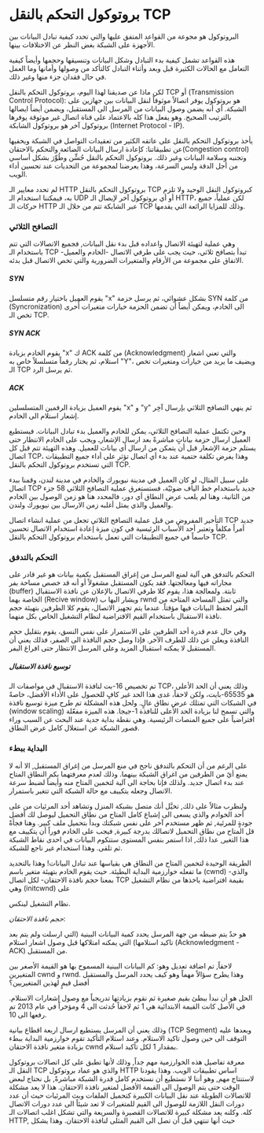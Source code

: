 # بروتوكول التحكم بالنقل TCP





البروتوكول هو مجوعة من القواعد المتفق عليها والتي تحدد كيفية تبادل البيانات بين الأجهزة على الشبكة بغض النظر عن الاختلافات بينها.

 هذه القواعد تشمل كيفية بدء التبادل وشكل البيانات وتنسيقها وحجمها وأيضاً كيفية التعامل مع الحالات الكثيرة قبل وبعد وأثناء التبادل كالتأكد من وصولها وأمانها وما العمل في حال فقدان جزء منها وغير ذلك.   

لكن ماذا عن صديقنا لهذا اليوم، بروتوكول التحكم بالنقل TCP أو (Transmission Control Protocol): هو بروتوكول يوفر  اتصالاً موثوقاً لنقل البيانات بين جهازين على الشبكة. أي أنه يضمن وصول البيانات من المرسل الى المستقبل، ويضمن أيضاً ايصالها بالترتيب الصحيح. وهو يفعل هذا كله بالاعتماد على قناة اتصال غير موثوقة يوفرها بروتوكول آخر هو بروتوكول الشابكة (Internet Protocol - IP).

يأخذ بروتوكول التحكم بالنقل على عاتقه الكثير من تعقيدات التواصل في الشبكة ويخفيها عن تطبيقاتنا: كإعادة ارسال البيانات الضائعة والتحكم بالاحتقان(Congestion control) وتجنبه وسلامة البيانات وغير ذلك. بروتوكول التحكم بالنقل حُسٍّن وطُوِّرَ بشكل أساسي من أجل الدقة وليس السرعة، وهذا يعرضنا لمجموعة من التحديات عند تحسين أداء الويب.

لم تحدد معايير الـ HTTP بروتوكول التحكم بالنقل TCP كبروتوكول النقل الوحيد ولا تلزم به، فيمكننا استخدام الـ UDP أو أي بروتوكول آخر لإيصال الـ HTTP، لكن عملياً، جميع حركات الـ HTTP عبر الشابكة تتم من خلال الـ TCP وذلك للمزايا الرائعة التي يقدمها.



### التصافح الثلاثي

وهي عملية لتهيئة الاتصال واعداده قبل بدء نقل البيانات, فجميع الاتصالات التي تتم باستخدام الـ TCP تبدأ بتصافح ثلاثي، حيث يجب على طرفي الاتصال -الخادم والعميل- الاتفاق على مجموعة من الأرقام والمتغيرات الضرورية والتي تخص الاتصال قبل بدئه.



##### SYN

يقوم العميل باختيار رقم متسلسل "x" بشكل عشوائي، ثم يرسل حزمة SYN من كلمة (Syncronization) الى الخادم، ويمكن أيضاً أن تضمن الحزمة خيارات متغيرات أٌخرى تخص الـ TCP.



##### SYN ACK

يقوم الخادم بزيادة "x" ك ACK من كلمة (Acknowledgment) والتي تعني اشعار استلام، ثم يختار رقماً متسلسلاً خاص به "Y"، ويضيف ما يريد من خيارات ومتغيرات تخص الـ TCP ثم يرسل الرد.



##### ACK

يقوم العميل بزيادة الرقمين المتسلسلين "x" و "y" ثم ينهي التصافح الثلاثي بإرسال آخِر إشعار استلام الى الخادم.



وحين تكتمل عملية التصافح الثلاثي، يمكن للخادم والعميل بدء تبادل البيانات. فيستطيع العميل ارسال حزمة بياناتٍ مباشرةً بعد ارسال الإشعارـ ويجب على الخادم الانتظار حتى يستلم حزمة الإشعار قبل أن يتمكن من ارسال أي بيانات للعميل. وهذه التهيئة تتم قبل كل اتصال TCP، وهذا يفرض تكلفة حتمية عند بدء أي اتصال تؤثر على أداء جميع التطبيقات التي تستخدم بروتوكول التحكم بالنقل TCP. 

على سبيل المثال، لو كان العميل في مدينة نيويورك والخادم في مدينة لندن، وقمنا ببدء اتصال TCP جديد باستخدام خط الياف ضوئيّة، فستستغرق عملية التصافح الثلاثي 58 جزء من الثانية، وهنا لم يلعب عرض النطاق أي دور، فالمحدد هنا هو زمن الوصول بين الخادم والعميل والذي يمثل أغلبه زمن الارسال بين نيويورك ولندن.

التأخير المفروض من قبل عملية التصافح الثلاثي تجعل من عملية انشاء اتصال TCP جديد أمراً مكلفاً وتعتبر أحد الأسباب الرئيسية في كون ميزة إعادة استخدام الاتصال تحسين حاسماً في جميع التطبيقات التي تعمل باستخدام بروتوكول التحكم بالنقل TCP.

### التحكم بالتدفق

التحكم بالتدفق هي آلية لمنع المرسل من إغراق المستقبل بكمية بيانات هو غير قادر على مجاراته فيها ومعالجتها. فقد يكون المستقبل مشغولاً أو أنه قد خصص مساحة  بفر (buffer) ثابتة. ولمعالجة هذا، يقوم كلا طرفي الاتصال بالإعلان عن نافذة الاستقبال الخاصة بهما (Recive window) ويشار اليها ب rwnd والتي تمثل المساحة المتاحة من البفر لحفظ البيانات فيها مؤقتاً. عندما يتم تجهيز الاتصال، يقوم كلا الطرفين بتهيئة حجم نافذة الاستقبال باستخدام القيم الافتراضية لنظام التشغيل الخاص بكل منهما.

وفي حال عدم قدرة أحد الطرفين على الاستمرار على نفس النسق، يقوم بتقليل حجم النافذة ويعلن عن ذلك للطرف الآخر. فإذا وصل حجم النافذة الى الصفر، فذلك يعني أن المستقبل لا يمكنه استقبال المزيد وعلى المرسل الانتظار حتى افراغ البفر.

##### توسيع نافذة الاستقبال

تم تخصيص 16-بت لنافذة الاستقبال في مواصفات الـ TCP، وذلك يعني أن الحد الأعلى هو 65535-بايت، ولكن لاحقاً، غدى هذا الحد غير كافٍ للحصول على الأداء الأفضل، خاصةً في الشبكات التي تمتلك عرض نطاق عالٍ. ولحل هذه المشكلة تم طرح ميزة توسيع نافذة (window scaling) والتي تسمح لنا بزيادة الحد الأعلى للنافذة 1-جيجا. هذه الميزة مفعّلة افتراضياً على جميع المنصات الرئيسية. وهي نقطة بداية جدية عند البحث عن السبب وراء قصور الشبكة عن استغلال كامل عرض النطاق.

### البداية ببطء 

على الرغم من أن التحكم بالتدفق ناجح في منع المرسل من إغراق المستقبل, الا أنه لا يمنع أيً من الطرفين من اغراق الشبكة بينهما. وذلك لعدم معرفتهما بكم النطاق المتاح عند بدء اتصال جديد. ولذلك فإنا بحاجة الى آلية لتخمين المتاح منه  وأيضاً لضبط سرعة الاتصال وجعله يتكييف مع حالة الشبكة التي تتغير باستمرار. 

ولنظرب مثالاً على ذلك, تخيَّل أنك متصل بشبكة المنزل وتشاهد أحد المرئيات من على أحد الخوادم والذي يسعى الى إشباع كامل المتاح من نطاق التحميل ليوصل لك أفضل جودةٍ للمرئية, ثم ظهر مستخدم آخر على نفس شبكتك وبدأ بتحميل ملف كبير. وهنا فجأةً قل المتاح من نطاق التحميل لاتصالك بدرجة كبيرة, فيجب على الخادم فوراً أن يتكييف مع هذا التغير, عدا ذلك, اذا استمر بنفس المستوى ستتكوم البيانات في احدى نقاط الشبكة ثم تلقى. وهذا استخدام غير ناجع للشبكة.



الطريقة الوحيدة لتخمين المتاح من النطاق هي بقياسها عند تبادل البيانات! وهذا بالتحديد ما تفعله خوارزمية البداية البطيئة. حيث يقوم الخادم بتهيئة متغير باسم (cwnd) -والذي بمعنا حجم نافذة الاحتقان- لكل اتصال TCP بقيمة افتراضية ياخذها من نظام التشغيل وهي (initcwnd) على 

نظام التشغيل لينكس. 



*حجم نافذة الاحتقان*:

هو حدٌ يتم ضبطه من جهة المرسل يحدد كمية البيانات البينية (التي ارسلت ولم يتم بعد تاكيد استلامها) التي يمكنه امتلاكها قبل وصول اشعار استلام (Acknowledgment - ACK) من المستقبل.



لاحقاً, تم اضافة تعديل وهو: كم البيانات البينية المسموح بها هو القيمة الأصغر بين المتغيرين cwnd و rwnd. وهذا يطرح سؤالاً مهماً وهو كيف يحدد المرسل والمستقبل أفضل قيمٍ لهذين المتغيريين؟ 

الحل هو أن نبدأ ببطئ بقيم صغيرة ثم نقوم بزيادتها تدريجياً مع وصول إشعارات الاستلام. في الأصل كانت القيمة الابتدائية هي 1 ثم لاحقاً حُدثت الى 4 ومؤخراً في عام 2013 تم رفعها الى 10.

وذلك يعني أن المرسل يستطيع ارسال اربعة اقطاع بيانية (TCP Segment) وبعدها عليه التوقف الى حين وصول تاكيد الاستلام. وعند استلام التأكيد تقوم خوارزمية البداية ببطء بزيادة متغير نافذة الاحتقان cwnd بمقدار 1 لكل تأكيد استلام. 



معرفة تفاصيل هذه الخوارزمية مهم جداً, وذلك لأنها تطبق على كل اتصالات بروتوكول النقل الـ TCP والذي هو عماد بروتوكول HTTP اساس تطبيقات الويب. وهذا يقودنا لاستنتاج مهم, وهو أننا لا نستطيع أن نستخدم كامل قدرة الشبكة مباشرةً, بل نحتاج لبعض الوقت حتى يتم الوصول الى القيمة الأفضل لمتغير نافذة الاحتقان. هذا لا يعد مشكلة للاتصالات الطويلة عند نقل البيانات الكبيرة كتحميل الملفات وبث المرئيات حيث أن عدد دورات النقل اللازمة للوصول الى القيم للمتغيرات لا تعد شيئاً الى عدد دورات الاتصال كله. وكلنه يعد مشكلة كبيرة للاتصالات القصيرة والسريعة والتي تشكل اغلب اتصالات الـ HTTP, حيث أنها تنتهي قبل أن تصل الى القيم المثلى لنافذة الاحتقان. وهذا يشكل 



 